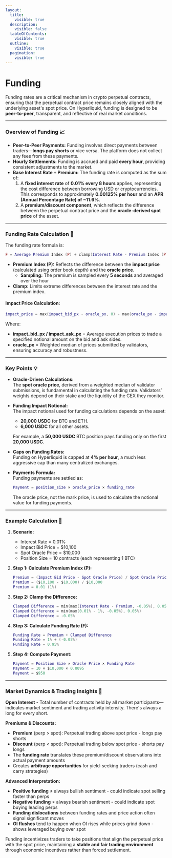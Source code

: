 ```yaml
---
layout:
  title:
    visible: true
  description:
    visible: false
  tableOfContents:
    visible: true
  outline:
    visible: true
  pagination:
    visible: true
---
```


# Funding

Funding rates are a critical mechanism in crypto perpetual contracts, ensuring that the perpetual contract price remains closely aligned with the underlying asset's spot price. On Hyperliquid, funding is designed to be **peer-to-peer**, transparent, and reflective of real market conditions.

***

### **Overview of Funding** 📈

* **Peer-to-Peer Payments:** Funding involves direct payments between traders—**longs pay shorts** or vice versa. The platform does not collect any fees from these payments.
* **Hourly Settlements:** Funding is accrued and paid **every hour**, providing consistent adjustments to the market.
* **Base Interest Rate + Premium:** The funding rate is computed as the sum of:
  1. A **fixed interest** **rate** of **0.01% every 8 hours** applies, representing the cost difference between borrowing USD or cryptocurrencies. This corresponds to approximately **0.00125% per hour** and an **APR (Annual Percentage Rate) of \~11.6%**.
  2. A **premium/discount component**, which reflects the difference between the perpetual contract price and the **oracle-derived spot price** of the asset.

***

### **Funding Rate Calculation** 🧮

The funding rate formula is:&#x20;

```lua
F = Average Premium Index (P) + clamp(Interest Rate - Premium Index (P), -0.0005, 0.0005)
```

* **Premium Index (P):** Reflects the difference between the **impact price** (calculated using order book depth) and the **oracle price**.
  * **Sampling:** The premium is sampled every **5 seconds** and averaged over the hour
* **Clamp:** Limits extreme differences between the interest rate and the premium index.

#### **Impact Price Calculation:**

```lua
impact_price = max(impact_bid_px - oracle_px, 0) - max(oracle_px - impact_ask_px, 0)
```

Where:

* **impact\_bid\_px / impact\_ask\_px** = Average execution prices to trade a specified notional amount on the bid and ask sides.
* **oracle\_px** = Weighted median of prices submitted by validators, ensuring accuracy and robustness.

***

### **Key Points** 💡

* **Oracle-Driven Calculations:**\
  The **spot oracle price**, derived from a weighted median of validator submissions, is fundamental in calculating the funding rate. Validators’ weights depend on their stake and the liquidity of the CEX they monitor.
*   **Funding Impact Notional:**\
    The impact notional used for funding calculations depends on the asset:

    * **20,000 USDC** for BTC and ETH.
    * **6,000 USDC** for all other assets.

    For example, a **50,000 USDC** BTC position pays funding only on the first **20,000 USDC**.
* **Caps on Funding Rates:**\
  Funding on Hyperliquid is capped at **4% per hour**, a much less aggressive cap than many centralized exchanges.
*   **Payments Formula:**\
    Funding payments are settled as:

    ```lua
    Payment = position_size × oracle_price × funding_rate
    ```

    The oracle price, not the mark price, is used to calculate the notional value for funding payments.

***

### **Example Calculation** 📝

1. **Scenario:**
   * Interest Rate = 0.01%
   * Impact Bid Price = $10,100
   * Spot Oracle Price = $10,000
   * Position Size = 10 contracts (each representing 1 BTC)
2.  **Step 1: Calculate Premium Index (P):**

    ```lua
    Premium = (Impact Bid Price - Spot Oracle Price) / Spot Oracle Price
    Premium = ($10,100 - $10,000) / $10,000
    Premium = 0.01 (1%)
    ```
3.  **Step 2: Clamp the Difference:**

    ```lua
    Clamped Difference = min(max(Interest Rate - Premium, -0.05%), 0.05%)
    Clamped Difference = min(max(0.01% - 1%, -0.05%), 0.05%)
    Clamped Difference = -0.05%
    ```
4.  **Step 3: Calculate Funding Rate (F):**

    ```lua
    Funding Rate = Premium + Clamped Difference
    Funding Rate = 1% + (-0.05%)
    Funding Rate = 0.95%
    ```
5.  **Step 4: Compute Payment:**

    ```lua
    Payment = Position Size × Oracle Price × Funding Rate
    Payment = 10 × $10,000 × 0.0095
    Payment = $950
    ```

***

### **Market Dynamics & Trading Insights** 🔗

**Open Interest** - Total number of contracts held by all market participants—indicates market sentiment and trading activity intensity. There's always a long for every short.

**Premiums & Discounts:**

* **Premium** (perp > spot): Perpetual trading above spot price - longs pay shorts
* **Discount** (perp < spot): Perpetual trading below spot price - shorts pay longs
* The **funding rate** translates these premium/discount observations into actual payment amounts
* Creates **arbitrage opportunities** for yield-seeking traders (cash and carry strategies)

**Advanced Interpretation:**

* **Positive funding** ≠ always bullish sentiment - could indicate spot selling faster than perps
* **Negative funding** ≠ always bearish sentiment - could indicate spot buying leading perps
* **Funding dislocations** between funding rates and price action often signal significant moves
* **OI flushes** tend to happen when OI rises while prices grind down - shows leveraged buying over spot

Funding incentivizes traders to take positions that align the perpetual price with the spot price, maintaining a **stable and fair trading environment** through economic incentives rather than forced settlement.
